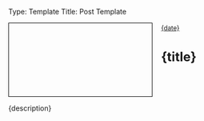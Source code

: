 Type: Template
Title: Post Template

<style>
    .home-post {
        display: flex;
        align-content: stretch;
        gap: 1em;
        background-color: var(--accent);
        width: 100%;
    }

    .home-post > div {
        padding: 0.2rem;
    }

    .home-post-header {
        text-align: left;
        width: 100%;
        flex-grow: 4;
    }

    .home-post-image {
        flex-shrink: 2;
        height: 10em;
        width: 20em;
        background-image: url('{image}');
        background-size: cover;
        background-position: center;
        border: 1px solid #000;
}

.home-post-title {
    padding: 0;
}

.home-post-info {
    font-size: 0.9em;
    margin-bottom: 0.5rem;
}
</style>

<div class="home-post">
        <div class="home-post-image">
        </div>

<div>
    <div class="home-post-header">
        <div class="home-post-info">
            <i class="fa-solid fa-clock"></i> <a href="{permalink}">{date}</a>
        <div class="home-post-title">
            <h1 class="large">{title}</h1>
            </div>
            </div>
            </div>
            </div>
</div>
<p>{description}</p>